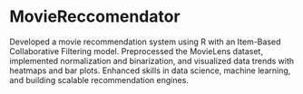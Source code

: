 # MovieReccomendator
Developed a movie recommendation system using R with an Item-Based Collaborative Filtering model. Preprocessed the MovieLens dataset, implemented normalization and binarization, and visualized data trends with heatmaps and bar plots. Enhanced skills in data science, machine learning, and building scalable recommendation engines.
